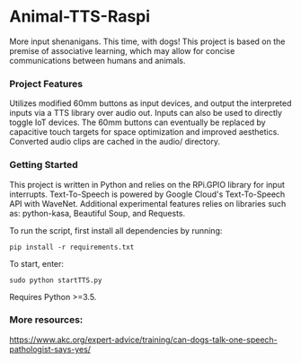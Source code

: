 # Animal-TTS-Raspi
More input shenanigans. This time, with dogs!
This project is based on the premise of associative learning, which may allow for concise communications between humans and animals.

### Project Features
Utilizes modified 60mm buttons as input devices, and output the interpreted inputs via a TTS library over audio out.
Inputs can also be used to directly toggle IoT devices. 
The 60mm buttons can eventually be replaced by capacitive touch targets for space optimization and improved aesthetics.
Converted audio clips are cached in the audio/ directory.

### Getting Started
This project is written in Python and relies on the RPi.GPIO library for input interrupts. Text-To-Speech is powered by Google Cloud's Text-To-Speech API with WaveNet. Additional experimental features relies on libraries such as: python-kasa, Beautiful Soup, and Requests. 

To run the script, first install all dependencies by running:

`pip install -r requirements.txt`

To start, enter: 

`sudo python startTTS.py`

Requires Python >=3.5.


### More resources:
https://www.akc.org/expert-advice/training/can-dogs-talk-one-speech-pathologist-says-yes/
